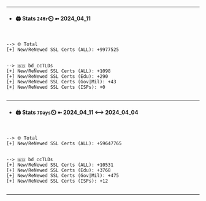 

---
- #### 🖨️ **Stats** `24Hr`⏲️ ➼ 2024_04_11
```console


--> 🌐 Total
[+] New/ReNewed SSL Certs (ALL): +9977525


--> 🇧🇩 bd_ccTLDs
[+] New/ReNewed SSL Certs (ALL): +1098
[+] New/ReNewed SSL Certs (Edu): +290
[+] New/ReNewed SSL Certs (Gov|Mil): +43
[+] New/ReNewed SSL Certs (ISPs): +0


```

---
- #### 🖨️ **Stats** `7Days`⏲️ ➼ 2024_04_11 <--> 2024_04_04
```console


--> 🌐 Total
[+] New/ReNewed SSL Certs (ALL): +59647765


--> 🇧🇩 bd_ccTLDs
[+] New/ReNewed SSL Certs (ALL): +10531
[+] New/ReNewed SSL Certs (Edu): +3768
[+] New/ReNewed SSL Certs (Gov|Mil): +475
[+] New/ReNewed SSL Certs (ISPs): +12


```

---

